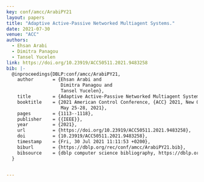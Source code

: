 ```yaml
---
key: conf/amcc/ArabiPY21
layout: papers
title: "Adaptive Active-Passive Networked Multiagent Systems."
date: 2021-07-30
venue: "ACC"
authors:
  - Ehsan Arabi
  - Dimitra Panagou
  - Tansel Yucelen
link: https://doi.org/10.23919/ACC50511.2021.9483258
bib: |-
  @inproceedings{DBLP:conf/amcc/ArabiPY21,
    author       = {Ehsan Arabi and
                    Dimitra Panagou and
                    Tansel Yucelen},
    title        = {Adaptive Active-Passive Networked Multiagent Systems},
    booktitle    = {2021 American Control Conference, {ACC} 2021, New Orleans, LA, USA,
                    May 25-28, 2021},
    pages        = {1113--1118},
    publisher    = {{IEEE}},
    year         = {2021},
    url          = {https://doi.org/10.23919/ACC50511.2021.9483258},
    doi          = {10.23919/ACC50511.2021.9483258},
    timestamp    = {Fri, 30 Jul 2021 11:11:53 +0200},
    biburl       = {https://dblp.org/rec/conf/amcc/ArabiPY21.bib},
    bibsource    = {dblp computer science bibliography, https://dblp.org}
  }


---
```

